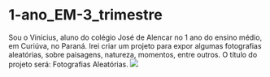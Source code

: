 # 1-ano_EM-3_trimestre
Sou o Vinicius, aluno do colégio José de Alencar no 1 ano do ensino médio, em Curiúva, no Paraná.
Irei criar um projeto para expor algumas fotografias aleatórias, sobre paisagens, natureza, momentos, entre outros.
O título do projeto será: Fotografias Aleatórias.
![](https://media.tenor.com/4yWS7QhgTFkAAAAi/camera-objects.gif)

